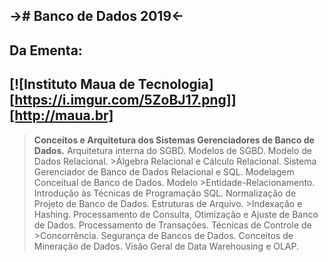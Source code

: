 -># Banco de Dados 2019<-
----
## Da Ementa:
[![Instituto Maua de Tecnologia][https://i.imgur.com/5ZoBJ17.png]][http://maua.br]
---
>**Conceitos e Arquitetura dos Sistemas Gerenciadores de Banco de Dados.** Arquitetura interna do SGBD. Modelos de SGBD. Modelo de Dados Relacional. >Álgebra Relacional e Cálculo Relacional. Sistema Gerenciador de Banco de Dados Relacional e SQL. Modelagem Conceitual de Banco de Dados. Modelo >Entidade-Relacionamento. Introdução às Técnicas de Programação SQL. Normalização de Projeto de Banco de Dados. Estruturas de Arquivo. >Indexação e Hashing. Processamento de Consulta, Otimização e Ajuste de Banco de Dados. Processamento de Transações. Técnicas de Controle de >Concorrência. Segurança de Bancos de Dados. Conceitos de Mineração de Dados. Visão Geral de Data Warehousing e OLAP.
